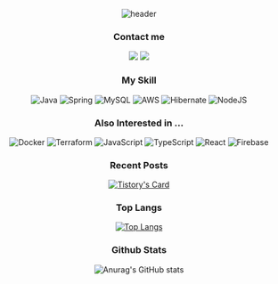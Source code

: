 <div align=center>
  
![header](https://capsule-render.vercel.app/api?type=soft&color=1c254f&fontColor=22ffff&height=200&section=header&text=난리범석서범석&fontSize=40&animation=blinking&stroke=e741e9&strokeWidth=2)


### Contact me
[<img src="https://img.shields.io/badge/Tistory-000000?style=flat&logo=tistory&logoColor=#white"/>](https://sbslc.tistory.com/)
[<img src="https://img.shields.io/badge/Gmail-ffffff?style=flat&logo=gmail&logoColor=#white"/>](mailto://sbslc2000@gmail.com)


### My Skill
![Java](https://img.shields.io/badge/java-%23ED8B00.svg?style=for-the-badge&logo=openjdk&logoColor=white)
![Spring](https://img.shields.io/badge/spring-%236DB33F.svg?style=for-the-badge&logo=spring&logoColor=white)
![MySQL](https://img.shields.io/badge/mysql-4479A1.svg?style=for-the-badge&logo=mysql&logoColor=white)
![AWS](https://img.shields.io/badge/AWS-%23FF9900.svg?style=for-the-badge&logo=amazon-aws&logoColor=white)
![Hibernate](https://img.shields.io/badge/Hibernate-59666C?style=for-the-badge&logo=Hibernate&logoColor=white)
![NodeJS](https://img.shields.io/badge/node.js-6DA55F?style=for-the-badge&logo=node.js&logoColor=white)

### Also Interested in ...

![Docker](https://img.shields.io/badge/docker-%230db7ed.svg?style=for-the-badge&logo=docker&logoColor=white)
![Terraform](https://img.shields.io/badge/terraform-%235835CC.svg?style=for-the-badge&logo=terraform&logoColor=white)
![JavaScript](https://img.shields.io/badge/javascript-%23323330.svg?style=for-the-badge&logo=javascript&logoColor=%23F7DF1E)
![TypeScript](https://img.shields.io/badge/typescript-%23007ACC.svg?style=for-the-badge&logo=typescript&logoColor=white)
![React](https://img.shields.io/badge/react-%2320232a.svg?style=for-the-badge&logo=react&logoColor=%2361DAFB)
![Firebase](https://img.shields.io/badge/firebase-a08021?style=for-the-badge&logo=firebase&logoColor=ffcd34)

### Recent Posts
[![Tistory's Card](https://github-readme-tistory-card.vercel.app/api?name=sbslc&theme=tistory)](https://sbslc.tistory.com)

### Top Langs

[![Top Langs](https://github-readme-stats.vercel.app/api/top-langs/?username=sbslc2000&layout=compact)](https://github.com/sbslc2000/github-readme-stats)

### Github Stats

![Anurag's GitHub stats](https://github-readme-stats.vercel.app/api?username=sbslc2000&theme=discord_old_blurple&show_icons=true)


<!--
**sbslc2000/sbslc2000** is a ✨ _special_ ✨ repository because its `README.md` (this file) appears on your GitHub profile.

Here are some ideas to get you started:

- 🔭 I’m currently working on ...
- 🌱 I’m currently learning ...
- 👯 I’m looking to collaborate on ...
- 🤔 I’m looking for help with ...
- 💬 Ask me about ...
- 📫 How to reach me: ...
- 😄 Pronouns: ...
- ⚡ Fun fact: ...
-->

</div>
